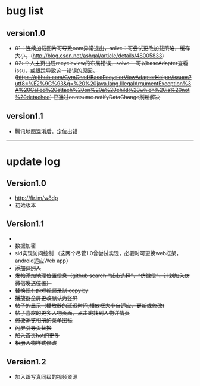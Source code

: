 # bug list

## version1.0

- ~~01：连续加载图片可导致oom异常退出，solve：可尝试更改加载策略，缓存大小。(http://blog.csdn.net/ashqal/article/details/48005833)~~
- ~~02: 个人主页出现recycleview的布局错误，solve： 可以baseAdapter查看issu，或跟踪导致这一错误的原因。(https://github.com/CymChad/BaseRecyclerViewAdapterHelper/issues?utf8=%E2%9C%93&q=%20%20java.lang.IllegalArgumentException%3A%20Called%20attach%20on%20a%20child%20which%20is%20not%20detached)  已通过onresume.notifyDataChange刷新解决~~


## version1.1
- 腾讯地图混淆后，定位出错

--------------------

# update log


## Version1.0
-  http://fir.im/w8dp 
- 初始版本 


## Version1.1
- 
- 数据加密
- sid实现访问控制 （这两个尽管1.0曾尝试实现，必要时可更换web框架，android适应Web app）
- ~~添加@别人~~
- ~~发帖添加地理位置信息（github search “城市选择”，“仿微信”，计划加入仿微信发送位置）~~
- ~~替换现有的短视频录制 copy by~~
- ~~播放器全屏更改默认为竖屏~~
- ~~帖子的显示（播放器的延迟时间,播放框大小自适应，更新或修改)~~
- ~~帖子喜欢的更多人物页面，点击跳转到人物详情页~~
- ~~修改浏览相册的菜单图标~~
- ~~闪屏引导页替换~~
- ~~加入首页hot的更多~~
- ~~相册人物样式修改~~

## Version1.2
- 加入跟写真同级的视频资源

